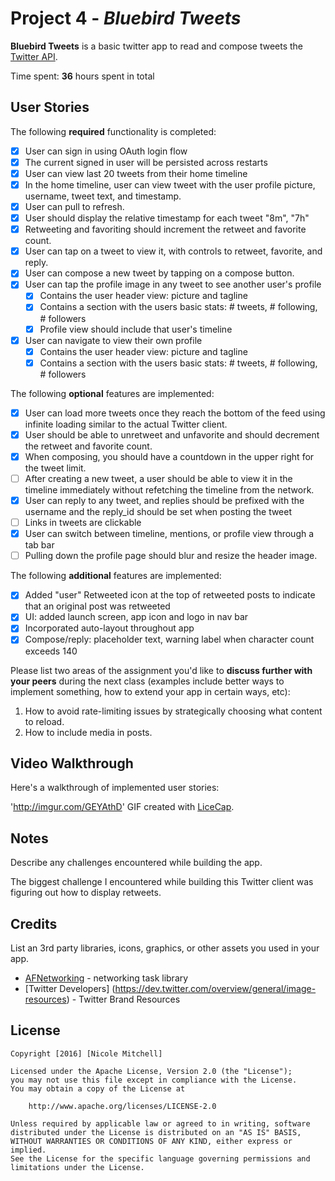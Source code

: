 # Project 4 - *Bluebird Tweets*

**Bluebird Tweets** is a basic twitter app to read and compose tweets the [Twitter API](https://apps.twitter.com/).

Time spent: **36** hours spent in total

## User Stories

The following **required** functionality is completed:

- [X] User can sign in using OAuth login flow
- [X] The current signed in user will be persisted across restarts
- [X] User can view last 20 tweets from their home timeline
- [X] In the home timeline, user can view tweet with the user profile picture, username, tweet text, and timestamp.
- [X] User can pull to refresh.
- [X] User should display the relative timestamp for each tweet "8m", "7h"
- [X] Retweeting and favoriting should increment the retweet and favorite count.
- [X] User can tap on a tweet to view it, with controls to retweet, favorite, and reply.
- [X] User can compose a new tweet by tapping on a compose button.
- [X] User can tap the profile image in any tweet to see another user's profile
   - [X] Contains the user header view: picture and tagline
   - [X] Contains a section with the users basic stats: # tweets, # following, # followers
   - [X] Profile view should include that user's timeline
- [X] User can navigate to view their own profile
   - [X] Contains the user header view: picture and tagline
   - [X] Contains a section with the users basic stats: # tweets, # following, # followers

The following **optional** features are implemented:

- [X] User can load more tweets once they reach the bottom of the feed using infinite loading similar to the actual Twitter client.
- [X] User should be able to unretweet and unfavorite and should decrement the retweet and favorite count.
- [X] When composing, you should have a countdown in the upper right for the tweet limit.
- [ ] After creating a new tweet, a user should be able to view it in the timeline immediately without refetching the timeline from the network.
- [X] User can reply to any tweet, and replies should be prefixed with the username and the reply_id should be set when posting the tweet
- [ ] Links in tweets are clickable
- [X] User can switch between timeline, mentions, or profile view through a tab bar
- [ ] Pulling down the profile page should blur and resize the header image.

The following **additional** features are implemented:

- [X] Added "user" Retweeted icon at the top of retweeted posts to indicate that an original post was retweeted
- [X] UI: added launch screen, app icon and logo in nav bar
- [X] Incorporated auto-layout throughout app
- [X] Compose/reply: placeholder text, warning label when character count exceeds 140

Please list two areas of the assignment you'd like to **discuss further with your peers** during the next class (examples include better ways to implement something, how to extend your app in certain ways, etc):

1. How to avoid rate-limiting issues by strategically choosing what content to reload.
2. How to include media in posts.

## Video Walkthrough

Here's a walkthrough of implemented user stories:

'http://imgur.com/GEYAthD'
GIF created with [LiceCap](http://www.cockos.com/licecap/).

## Notes

Describe any challenges encountered while building the app.

The biggest challenge I encountered while building this Twitter client was figuring out how to display retweets.

## Credits

List an 3rd party libraries, icons, graphics, or other assets you used in your app.

- [AFNetworking](https://github.com/AFNetworking/AFNetworking) - networking task library
- [Twitter Developers] (https://dev.twitter.com/overview/general/image-resources) - Twitter Brand Resources

## License

    Copyright [2016] [Nicole Mitchell]

    Licensed under the Apache License, Version 2.0 (the "License");
    you may not use this file except in compliance with the License.
    You may obtain a copy of the License at

        http://www.apache.org/licenses/LICENSE-2.0

    Unless required by applicable law or agreed to in writing, software
    distributed under the License is distributed on an "AS IS" BASIS,
    WITHOUT WARRANTIES OR CONDITIONS OF ANY KIND, either express or implied.
    See the License for the specific language governing permissions and
    limitations under the License.
